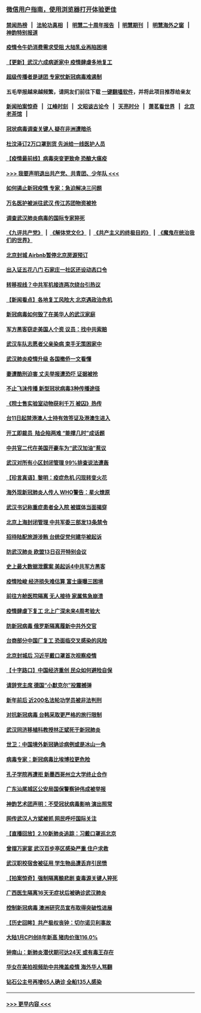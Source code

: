 ### [微信用户指南，使用浏览器打开体验更佳](https://github.com/gfw-breaker/banned-news1/blob/master/indexes/wechat-guide.md?t=0)
#### [禁闻热榜](热点新闻.md?t=0)  &nbsp;&nbsp;|&nbsp;&nbsp; [法轮功真相](https://github.com/gfw-breaker/truth/blob/master/README.md?t=0) &nbsp;&nbsp;|&nbsp;&nbsp; [明慧二十周年报告](https://github.com/gfw-breaker/mh-reports/blob/master/README.md?t=0) &nbsp;&nbsp;|&nbsp;&nbsp;[明慧期刊](https://github.com/gfw-breaker/mh-qikan) &nbsp;&nbsp;|&nbsp;&nbsp; [明慧海外之窗](https://github.com/gfw-breaker/mh-news/blob/master/README.md?t=0) &nbsp;&nbsp;|&nbsp;&nbsp; [神韵特别报道](https://github.com/gfw-breaker/mh-news/blob/master/shenyun.md?t=0)
#### [疫情令牛奶消费需求受阻 大陆乳业再陷困境](../pages/nsc413/n11859859.md?t=02111133) 
#### [【更新】武汉六成病逝家中 疫情肆虐多地复工](../pages/nsc413/n11801312.md?t=02111133) 
#### [超级传播者是谜团 专家忧新冠病毒难遏制](../pages/nsc413/n11859686.md?t=02111133) 
#### 五毛举报越来越频繁，请网友们前往下载 [一键翻墙软件](https://github.com/gfw-breaker/ssr-accounts)，并将此项目推荐给亲友
#### [新闻拍案惊奇](https://github.com/gfw-breaker/banned-news1/blob/master/pages/link4.md) &nbsp;&nbsp;|&nbsp;&nbsp; [江峰时刻](https://github.com/gfw-breaker/banned-news1/blob/master/pages/link4.md) &nbsp;&nbsp;|&nbsp;&nbsp; [文昭谈古论今](https://github.com/gfw-breaker/banned-news1/blob/master/pages/link4.md) &nbsp;&nbsp;|&nbsp;&nbsp; [天亮时分](https://github.com/gfw-breaker/banned-news1/blob/master/pages/link4.md) &nbsp;&nbsp;|&nbsp;&nbsp; [萧茗看世界](https://github.com/gfw-breaker/banned-news1/blob/master/pages/link4.md) &nbsp;&nbsp;|&nbsp;&nbsp; [北京老茶馆](https://github.com/gfw-breaker/banned-news1/blob/master/pages/link4.md) &nbsp;&nbsp;|&nbsp;&nbsp; 
#### [冠状病毒调查关键人 疑在非洲遭暗杀](../pages/nsc413/n11859798.md?t=02111133) 
#### [杜汶泽订2万口罩到货 先派给一线医护人员](../pages/nsc413/n11859214.md?t=02111133) 
#### [【疫情最前线】病毒突变更致命 恐酿大瘟疫](../pages/nsc413/n11859604.md?t=02111133) 
#### [>>> 我要声明退出共产党、共青团、少年队 <<<](https://github.com/begood0513/goodnews/blob/master/quit/letter.md) 
#### [如何遏止新冠疫情 专家：急迫解决三问题](../pages/nsc413/n11859685.md?t=02111133) 
#### [万名医护被派往武汉 传江苏团物资被抢](../pages/nsc413/n11859585.md?t=02111133) 
#### [调查武汉肺炎病毒的国际专家猝死](../pages/nsc413/n11833010.md?t=02111133) 
#### [《九评共产党》](https://github.com/begood0513/9ping.md/blob/master/README.md) &nbsp;|&nbsp; [《解体党文化》](../../../../jtdwh.md/blob/master/README.md)  &nbsp;|&nbsp; [《共产主义的终极目的》](../../../../gczydzjmd.md/blob/master/README.md) &nbsp;|&nbsp; [《魔鬼在统治我们的世界》](../../../../mgztzwmdsj.md/blob/master/README.md) 
#### [北京封城 Airbnb暂停北京房源预订](../pages/nsc413/n11859659.md?t=02111133) 
#### [出入证五花八门 石家庄一社区还设动态口令](../pages/nsc413/n11859510.md?t=02111133) 
#### [转移视线？中共军机接连两次绕台引热议](../pages/nsc413/n11859346.md?t=02111133) 
#### [【新闻看点】各地复工风险大 北京遇政治危机](../pages/nsc413/n11859164.md?t=02111133) 
#### [新冠病毒如何毁了在美华人的武汉家庭](../pages/nsc413/n11859524.md?t=02111133) 
#### [军方黑客窃走美国人个资 议员：找中共索赔](../pages/nsc413/n11859371.md?t=02111133) 
#### [武汉车队志愿者父亲染病 束手无策困家中](../pages/nsc413/n11859117.md?t=02111133) 
#### [武汉肺炎疫情升级 各国撤侨一文看懂](../pages/nsc413/n11859313.md?t=02111133) 
#### [妻遭酷刑迫害 丈夫举报遭恐吓 证据被抢](../pages/nsc413/n11858478.md?t=02111133) 
#### [不止飞沫传播 新型冠状病毒3种传播途径](../pages/nsc413/n11859060.md?t=02111133) 
#### [《院士售实验室动物获利千万 被囚》热传](../pages/nsc413/n11859316.md?t=02111133) 
#### [台11日起禁港澳人士持有效签证及港澳生进入](../pages/nsc413/n11858423.md?t=02111133) 
#### [开工即裁员  陆企陷两难 “能撑几时”成话题](../pages/nsc413/n11859127.md?t=02111133) 
#### [中共官二代在美国开豪车为“武汉加油”惹议](../pages/nsc413/n11859039.md?t=02111133) 
#### [武汉对所有小区封闭管理 99%排查说法遭轰](../pages/nsc413/n11859264.md?t=02111133) 
#### [【珍言真语】黎明：疫症危机 闪现转变火花](../pages/nsc413/n11859199.md?t=02111133) 
#### [海外现新冠肺炎人传人 WHO警告：星火燎原](../pages/nsc413/n11859252.md?t=02111133) 
#### [武汉书记称重症患者全入院 被媒体当面揭穿](../pages/nsc413/n11859218.md?t=02111133) 
#### [北京上海封闭管理 中共军委三部发13条禁令](../pages/nsc413/n11859098.md?t=02111133) 
#### [招待陆配旅游涉贿 台统促党何建华被起诉](../pages/nsc413/n11858696.md?t=02111133) 
#### [防武汉肺炎 欧盟13日召开特别会议](../pages/nsc413/n11859088.md?t=02111133) 
#### [史上最大数据泄露案 美起诉4中共军方黑客](../pages/nsc413/n11859115.md?t=02111133) 
#### [疫情险峻 经济损失难估算 富士康曝三困境](../pages/nsc413/n11859120.md?t=02111133) 
#### [前往方舱医院隔离 无人接待 家属焦急崩溃](../pages/nsc413/n11859068.md?t=02111133) 
#### [疫情肆虐下复工 北上广深未来4周考验大](../pages/nsc413/n11859066.md?t=02111133) 
#### [防新冠病毒 俄罗斯隔离履新中共外交官](../pages/nsc413/n11859079.md?t=02111133) 
#### [台商部分中国厂复工 恐面临交叉感染的风险](../pages/nsc413/n11858646.md?t=02111133) 
#### [北京封城后 习近平戴口罩首次视察疫情](../pages/nsc413/n11858828.md?t=02111133) 
#### [【十字路口】中国经济重创 民众如何避险自保](../pages/nsc413/n11857098.md?t=02111133) 
#### [请辞党主席 德国“小默克尔”投震撼弹](../pages/nsc413/n11858583.md?t=02111133) 
#### [新年前后 近200名法轮功学员被非法判刑](../pages/nsc413/n11855720.md?t=02111133) 
#### [对抗新冠病毒 台韩采取更严格的旅行限制](../pages/nsc413/n11858936.md?t=02111133) 
#### [武汉同济移植科教授林正斌死于新冠肺炎](../pages/nsc413/n11858844.md?t=02111133) 
#### [世卫：中国境外新冠确诊病例或是冰山一角](../pages/nsc413/n11858781.md?t=02111133) 
#### [病毒专家：新冠病毒比埃博拉更危险](../pages/nsc413/n11858572.md?t=02111133) 
#### [孔子学院再遭拒 新墨西哥州立大学终止合作](../pages/nsc413/n11858661.md?t=02111133) 
#### [广东汕尾城区公安局国保警察钟伟成被举报](../pages/nsc413/n11854172.md?t=02111133) 
#### [神韵艺术团声明：不受冠状病毒影响 演出照常](../pages/nsc413/n11858801.md?t=02111133) 
#### [网传武汉人方斌被抓 网民呼吁国际关注](../pages/nsc413/n11858666.md?t=02111133) 
#### [【直播回放】2.10新肺炎追踪：习戴口罩巡北京](../pages/nsc413/n11858548.md?t=02111133) 
#### [曾摆万家宴 武汉百步亭区感染严重 住户求救](../pages/nsc413/n11858547.md?t=02111133) 
#### [武汉职校宿舍被征用 学生物品遭丢弃引民愤](../pages/nsc413/n11858221.md?t=02111133) 
#### [【拍案惊奇】强制隔离酿悲剧 查毒源关键人猝死](../pages/nsc413/n11857100.md?t=02111133) 
#### [广西医生隔离16天无症状后被确诊武汉肺炎](../pages/nsc413/n11858448.md?t=02111133) 
#### [控制新冠病毒 澳洲研究员宣布取得突破性进展](../pages/nsc413/n11858505.md?t=02111133) 
#### [【历史回眸】共产极权丧钟：切尔诺贝利事故](../pages/nsc413/n11856340.md?t=02111133) 
#### [大陆1月CPI创8年新高 猪肉价涨116.0%](../pages/nsc413/n11858036.md?t=02111133) 
#### [钟南山：新肺炎潜伏期可达24天 或有毒王存在](../pages/nsc413/n11858104.md?t=02111133) 
#### [华女在美拍视频助中共掩盖疫情 海外华人骂翻](../pages/nsc413/n11857407.md?t=02111133) 
#### [钻石公主号再增65人确诊 全船135人感染](../pages/nsc413/n11857366.md?t=02111133) 

----
#### [ >>> 更早内容 <<< ](../indexes/nsc413-earlier.md)
